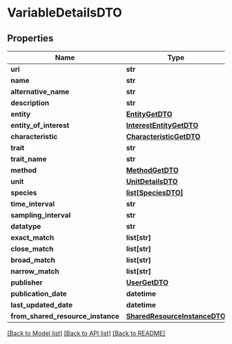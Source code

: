 # VariableDetailsDTO

## Properties
Name | Type | Description | Notes
------------ | ------------- | ------------- | -------------
**uri** | **str** |  | [optional] 
**name** | **str** |  | [optional] 
**alternative_name** | **str** |  | [optional] 
**description** | **str** |  | [optional] 
**entity** | [**EntityGetDTO**](EntityGetDTO.md) |  | [optional] 
**entity_of_interest** | [**InterestEntityGetDTO**](InterestEntityGetDTO.md) |  | [optional] 
**characteristic** | [**CharacteristicGetDTO**](CharacteristicGetDTO.md) |  | [optional] 
**trait** | **str** |  | [optional] 
**trait_name** | **str** |  | [optional] 
**method** | [**MethodGetDTO**](MethodGetDTO.md) |  | [optional] 
**unit** | [**UnitDetailsDTO**](UnitDetailsDTO.md) |  | [optional] 
**species** | [**list[SpeciesDTO]**](SpeciesDTO.md) |  | [optional] 
**time_interval** | **str** |  | [optional] 
**sampling_interval** | **str** |  | [optional] 
**datatype** | **str** |  | [optional] 
**exact_match** | **list[str]** |  | [optional] 
**close_match** | **list[str]** |  | [optional] 
**broad_match** | **list[str]** |  | [optional] 
**narrow_match** | **list[str]** |  | [optional] 
**publisher** | [**UserGetDTO**](UserGetDTO.md) |  | [optional] 
**publication_date** | **datetime** |  | [optional] 
**last_updated_date** | **datetime** |  | [optional] 
**from_shared_resource_instance** | [**SharedResourceInstanceDTO**](SharedResourceInstanceDTO.md) |  | [optional] 

[[Back to Model list]](../README.md#documentation-for-models) [[Back to API list]](../README.md#documentation-for-api-endpoints) [[Back to README]](../README.md)


